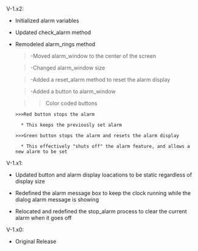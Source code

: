 V-1.x2:

  - Initialized alarm variables

  - Updated check_alarm method

  - Remodeled alarm_rings method

    >-Moved alarm_window to the center of the screen

    >-Changed alarm_window size

    >-Added a reset_alarm method to reset the alarm display

    >-Added a button to alarm_window

      >>Color coded buttons

        >>>Red button stops the alarm

          * This keeps the previously set alarm

        >>>Green button stops the alarm and resets the alarm display

          * This effectively "shuts off" the alarm feature, and allows a new alarm to be set


V-1.x1:

  - Updated button and alarm display loacations to be static regardless of display size

  - Redefined the alarm message box to keep the clock running while the dialog alarm message is showing

  - Relocated and redefined the stop_alarm process to clear the current alarm when it goes off


V-1.x0:
  - Original Release
